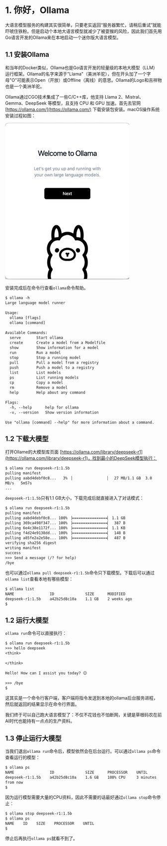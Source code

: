 # 1. 你好，Ollama

大语言模型服务的构建其实很简单，只要老实返回“服务器繁忙，请稍后重试”就能吓唬住铁粉。但是启动个本地大语言模型就减少了被耍猴的风险，因此我们首先用Go语言开发的Ollama来在本地启动一个迷你版大语言模型。

## 1.1 安装Ollama

和当年的Docker类似，Ollama也是Go语言开发的轻量级的本地大模型（LLM）运行框架。Ollama的名字来源于"Llama"（美洲羊驼），但在开头加了一个字母"O"可能表示Open（开放）或Offline（离线）的意思。Ollama的Logo和吉祥物也是一个美洲羊驼。

Ollama通过CGO技术集成了一些C/C++库，他支持 Llama 2、Mistral、Gemma、DeepSeek 等模型，且支持 CPU 和 GPU 加速。首先去官网 [https://ollama.com/](https://ollama.com/) 下载安装包安装。macOS操作系统安装过程如图：

![](./images/ch1.1-1-ollama.png)

安装完成后在命令行查看`ollama`命令帮助。

```
$ ollama -h
Large language model runner

Usage:
  ollama [flags]
  ollama [command]

Available Commands:
  serve       Start ollama
  create      Create a model from a Modelfile
  show        Show information for a model
  run         Run a model
  stop        Stop a running model
  pull        Pull a model from a registry
  push        Push a model to a registry
  list        List models
  ps          List running models
  cp          Copy a model
  rm          Remove a model
  help        Help about any command

Flags:
  -h, --help      help for ollama
  -v, --version   Show version information

Use "ollama [command] --help" for more information about a command.
```

## 1.2 下载大模型

打开Ollame的大模型库页面 [https://ollama.com/library/deepseek-r1](https://ollama.com/library/deepseek-r1)，找到最小的DeepSeek模型执行：

```
$ ollama run deepseek-r1:1.5b
pulling manifest 
pulling aabd4debf0c8...   3% ▕                ▏  27 MB/1.1 GB  3.0 MB/s   5m57s
...
```

`deepseek-r1:1.5b`只有1.1 GB大小，下载完成后就直接进入了对话模式：

```
$ ollama run deepseek-r1:1.5b
pulling manifest 
pulling aabd4debf0c8... 100% ▕================▏ 1.1 GB
pulling 369ca498f347... 100% ▕================▏  387 B
pulling 6e4c38e1172f... 100% ▕================▏ 1.1 KB
pulling f4d24e9138dd... 100% ▕================▏  148 B
pulling a85fe2a2e58e... 100% ▕================▏  487 B
verifying sha256 digest 
writing manifest 
success 
>>> Send a message (/? for help)
/bye
```

也可以通过`ollama pull deepseek-r1:1.5b`命令只下载模型。下载后可以通过`ollama list`查看本地有哪些模型：

```
$ ollama list
NAME                ID              SIZE      MODIFIED    
deepseek-r1:1.5b    a42b25d8c10a    1.1 GB    2 weeks ago    
$
```

## 1.2 运行大模型

`ollama run`命令可以直接执行：

```
$ ollama run deepseek-r1:1.5b
>>> hello deepseek
<think>

</think>

Hello! How can I assist you today? 😊

>>> /bye
$
```

这其实是一个命令行客户端，客户端将指令发送到本地的ollama后台服务进程，然后就返回的结果显示在命令行界面。

我们终于可以自己跑大语言模型了：不仅不花钱也不怕断网，关键是草根码农在前AI时代也能持有一点点的生产资料。

## 1.3 停止运行大模型

当我们退出`ollama run`命令后，模型依然会在后台运行。可以通过`ollama ps`命令查看运行的模型：

```
$ ollama ps
NAME                ID              SIZE      PROCESSOR    UNTIL
deepseek-r1:1.5b    a42b25d8c10a    1.6 GB    100% CPU     3 minutes from now
$
```

因为运行模型需要大量的CPU资料，因此不需要的话最好通过`ollama stop`命令停止：

```
$ ollama stop deepseek-r1:1.5b
$ ollama ps
NAME    ID    SIZE    PROCESSOR    UNTIL 
$
```

停止后再执行`ollama ps`就看不到了。



